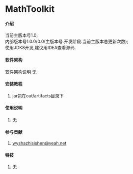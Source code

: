
# MathToolkit

#### 介绍
当前主版本号1.0;<br>
内部版本号1.0.0/0.0(主版本号.开发阶段.当前主版本总更新次数);<br>
使用JDK8开发,建议用IDEA查看源码.

#### 软件架构
软件架构说明
无

#### 安装教程

1.  jar包在out/artifacts目录下

#### 使用说明

1.  无

#### 参与贡献

1.  wyshazhisishen@yeah.net


#### 特技

1.  无

